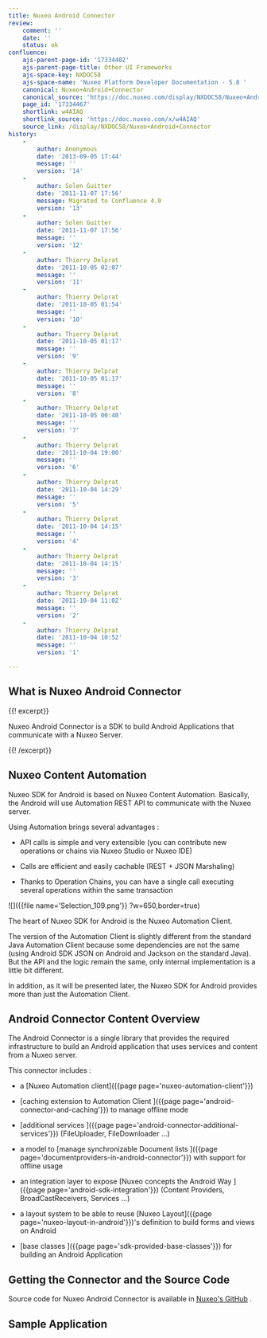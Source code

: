 ```yaml
---
title: Nuxeo Android Connector
review:
    comment: ''
    date: ''
    status: ok
confluence:
    ajs-parent-page-id: '17334402'
    ajs-parent-page-title: Other UI Frameworks
    ajs-space-key: NXDOC58
    ajs-space-name: 'Nuxeo Platform Developer Documentation - 5.8 '
    canonical: Nuxeo+Android+Connector
    canonical_source: 'https://doc.nuxeo.com/display/NXDOC58/Nuxeo+Android+Connector'
    page_id: '17334467'
    shortlink: w4AIAQ
    shortlink_source: 'https://doc.nuxeo.com/x/w4AIAQ'
    source_link: /display/NXDOC58/Nuxeo+Android+Connector
history:
    - 
        author: Anonymous
        date: '2013-09-05 17:44'
        message: ''
        version: '14'
    - 
        author: Solen Guitter
        date: '2011-11-07 17:56'
        message: Migrated to Confluence 4.0
        version: '13'
    - 
        author: Solen Guitter
        date: '2011-11-07 17:56'
        message: ''
        version: '12'
    - 
        author: Thierry Delprat
        date: '2011-10-05 02:07'
        message: ''
        version: '11'
    - 
        author: Thierry Delprat
        date: '2011-10-05 01:54'
        message: ''
        version: '10'
    - 
        author: Thierry Delprat
        date: '2011-10-05 01:17'
        message: ''
        version: '9'
    - 
        author: Thierry Delprat
        date: '2011-10-05 01:17'
        message: ''
        version: '8'
    - 
        author: Thierry Delprat
        date: '2011-10-05 00:40'
        message: ''
        version: '7'
    - 
        author: Thierry Delprat
        date: '2011-10-04 19:00'
        message: ''
        version: '6'
    - 
        author: Thierry Delprat
        date: '2011-10-04 14:29'
        message: ''
        version: '5'
    - 
        author: Thierry Delprat
        date: '2011-10-04 14:15'
        message: ''
        version: '4'
    - 
        author: Thierry Delprat
        date: '2011-10-04 14:15'
        message: ''
        version: '3'
    - 
        author: Thierry Delprat
        date: '2011-10-04 11:02'
        message: ''
        version: '2'
    - 
        author: Thierry Delprat
        date: '2011-10-04 10:52'
        message: ''
        version: '1'

---
```

## What is Nuxeo Android Connector

{{! excerpt}}

Nuxeo Android Connector is a SDK to build Android Applications that communicate with a Nuxeo Server.

{{! /excerpt}}

## Nuxeo Content Automation

Nuxeo SDK for Android is based on Nuxeo Content Automation. Basically, the Android will use Automation REST API to communicate with the Nuxeo server.

Using Automation brings several advantages :

*   API calls is simple and very extensible
    (you can contribute new operations or chains via Nuxeo Studio or Nuxeo IDE)

*   Calls are efficient and easily cachable (REST + JSON Marshaling)

*   Thanks to Operation Chains, you can have a single call executing several operations within the same transaction

![]({{file name='Selection_109.png'}} ?w=650,border=true)

The heart of Nuxeo SDK for Android is the Nuxeo Automation Client.

The version of the Automation Client is slightly different from the standard Java Automation Client because some dependencies are not the same (using Android SDK JSON on Android and Jackson on the standard Java).
But the API and the logic remain the same, only internal implementation is a little bit different.

In addition, as it will be presented later, the Nuxeo SDK for Android provides more than just the Automation Client.

## Android Connector Content Overview

The Android Connector is a single library that provides the required infrastructure to build an Android application that uses services and content from a Nuxeo server.

This connector includes :

*   a [Nuxeo Automation client]({{page page='nuxeo-automation-client'}})

*   [caching extension to Automation Client ]({{page page='android-connector-and-caching'}}) to manage offline mode

*   [additional services ]({{page page='android-connector-additional-services'}}) (FileUploader, FileDownloader ...)

*   a model to [manage synchronizable Document lists ]({{page page='documentproviders-in-android-connector'}}) with support for offline usage

*   an integration layer to expose [Nuxeo concepts the Android Way ]({{page page='android-sdk-integration'}}) (Content Providers, BroadCastReceivers, Services ...)

*   a layout system to be able to reuse [Nuxeo Layout]({{page page='nuxeo-layout-in-android'}})'s definition to build forms and views on Android

*   [base classes ]({{page page='sdk-provided-base-classes'}}) for building an Android Application

## Getting the Connector and the Source Code

Source code for Nuxeo Android Connector is available in [Nuxeo's GitHub](https://github.com/nuxeo/nuxeo-android) .

## Sample Application